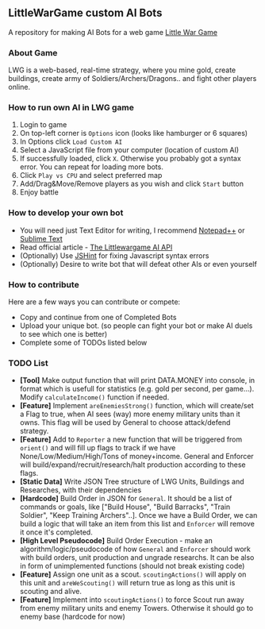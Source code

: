 ## LittleWarGame custom AI Bots
A repository for making AI Bots for a web game [Little War Game](http://www.littlewargame.com/)

### About Game
LWG is a web-based, real-time strategy, where you mine gold, create buildings, create army of Soldiers/Archers/Dragons.. and fight other players online.  

### How to run own AI in LWG game

1. Login to game
2. On top-left corner is `Options` icon (looks like hamburger or 6 squares)
3. In Options click `Load Custom AI`
4. Select a JavaScript file from your computer (location of custom AI)
5. If successfully loaded, click `X`. Otherwise you probably got a syntax error. You can repeat for loading more bots.
6. Click `Play vs CPU` and select preferred map
7. Add/Drag&Move/Remove players as you wish and click `Start` button
8. Enjoy battle

### How to develop your own bot
* You will need just Text Editor for writing, I recommend [Notepad++](https://notepad-plus-plus.org/) or [Sublime Text](https://www.sublimetext.com/)
* Read official article - [The Littlewargame AI API](http://littlewargame.com/blog/tag/ai/)
* (Optionally) Use [JSHint](http://jshint.com/) for fixing Javascript syntax errors
* (Optionally) Desire to write bot that will defeat other AIs or even yourself

### How to contribute
Here are a few ways you can contribute or compete:
* Copy and continue from one of Completed Bots
* Upload your unique bot. (so people can fight your bot or make AI duels to see which one is better)
* Complete some of TODOs listed below

### TODO List
* **[Tool]** Make output function that will print DATA.MONEY into console, in format which is usefull for statistics (e.g. gold per second, per game...). Modify `calculateIncome()` function if needed.
* **[Feature]** Implement `areEnemiesStrong()` function, which will create/set a Flag to true, when AI sees (way) more enemy military units than it owns. This flag will be used by General to choose attack/defend strategy.
* **[Feature]** Add to `Reporter` a new function that will be triggered from `orient()` and will fill up flags to track if we have None/Low/Medium/High/Tons of money+income. General and Enforcer will build/expand/recruit/research/halt production according to these flags.
* **[Static Data]** Write JSON Tree structure of LWG Units, Buildings and Researches, with their dependencies
* **[Hardcode]** Build Order in JSON for `General`. It should be a list of commands or goals, like ["Build House", "Build Barracks", "Train Soldier", "Keep Training Archers"..]. Once we have a Build Order, we can build a logic that will take an item from this list and `Enforcer` will remove it once it's completed.
* **[High Level Pseudocode]** Build Order Execution - make an algorithm/logic/pseudocode of how `General` and `Enforcer` should work with build orders, unit production and ungrade researchs. It can be also in form of unimplemented functions (should not break existing code)
* **[Feature]** Assign one unit as a scout. `scoutingActions()` will apply on this unit and `areWeScouting()` will return true as long as this unit is scouting and alive.
* **[Feature]** Implement into `scoutingActions()` to force Scout run away from enemy military units and enemy Towers. Otherwise it should go to enemy base (hardcode for now)
